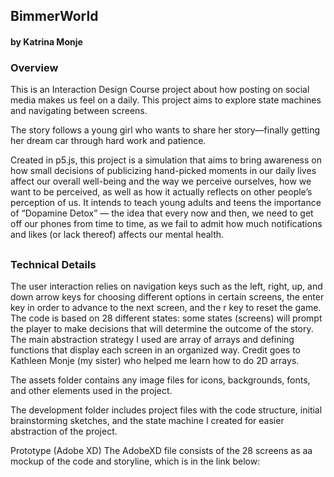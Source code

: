 ## BimmerWorld
#### by Katrina Monje


### Overview
This is an Interaction Design Course project about how posting on social media makes us feel on a daily. This project aims to explore state machines and navigating between screens.

The story follows a young girl who wants to share her story—finally getting her dream car through hard work and patience.

Created in p5.js, this project is a simulation that aims to bring awareness on how small decisions of publicizing hand-picked moments in our daily lives affect our overall well-being and the way we perceive ourselves, how we want to be perceived, as well as how it actually reflects on other people’s perception of us. It intends to teach young adults and teens the importance of “Dopamine Detox” — the idea that every now and then, we need to get off our phones from time to time, as we fail to admit how much notifications and likes (or lack thereof) affects our mental health. 
##

### Technical Details
The user interaction relies on navigation keys such as the left, right, up, and down arrow keys for choosing different options in certain screens, the enter key in order to advance to the next screen, and the r key to reset the game. The code is based on 28 different states: some states (screens) will prompt the player to make decisions that will determine the outcome of the story. The main abstraction strategy I used are array of arrays and defining functions that display each screen in an organized way. Credit goes to Kathleen Monje (my sister) who helped me learn how to do 2D arrays. 

The assets folder contains any image files for icons, backgrounds, fonts, and other elements used in the project.

The development folder includes project files with the code structure, initial brainstorming sketches, and the state machine I created for easier abstraction of the project.  

Prototype (Adobe XD)
The AdobeXD file consists of the 28 screens as aa mockup of the code and storyline, which is in the link below:
 


